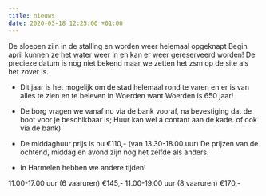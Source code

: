 ```yaml
---
title: nieuws
date: 2020-03-18 12:25:00 +01:00
---
```


De sloepen zijn in de stalling en worden weer helemaal opgeknapt
Begin april kunnen ze het water weer in en kan er weer gereserveerd worden! 
De precieze datum is nog niet bekend
maar we zetten het zsm op de site als het zover is.

* Dit jaar is het mogelijk om de stad helemaal rond te varen en er is van alles te zien en te beleven in Woerden want Woerden is 650 jaar! 

* De borg vragen we vanaf nu via de bank vooraf, na bevestiging dat de boot voor je beschikbaar is;
Huur kan wel á contant aan de kade.
of ook via de bank)

* De middaghuur prijs is nu €110,- (van 13.30-18.00 uur)  De prijzen van de ochtend, middag en avond zijn nog het zelfde als anders.

* In Harmelen hebben we andere tijden!

11.00-17.00 uur (6 vaaruren) €145,-
11.00-19.00 uur (8 vaaruren) €170,-